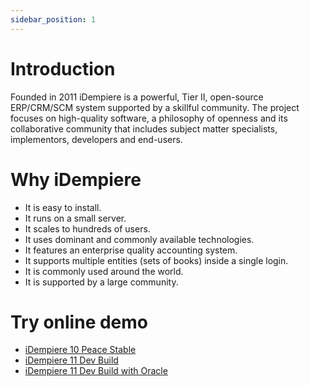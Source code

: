 ```yaml
---
sidebar_position: 1
---
```


# Introduction

Founded in 2011 iDempiere is a powerful, Tier II, open-source ERP/CRM/SCM system supported by a skillful community. The project focuses on high-quality software, a philosophy of openness and its collaborative community that includes subject matter specialists, implementors, developers and end-users.

# Why iDempiere
- It is easy to install.
- It runs on a small server.
- It scales to hundreds of users.
- It uses dominant and commonly available technologies.
- It features an enterprise quality accounting system.
- It supports multiple entities (sets of books) inside a single login.
- It is commonly used around the world.
- It is supported by a large community.

# Try online demo
- [iDempiere 10 Peace Stable](https://demo.globalqss.com/webui/)
- [iDempiere 11 Dev Build](https://test.idempiere.org/webui/)
- [iDempiere 11 Dev Build with Oracle](https://test-oracle.idempiere.org/webui/)
